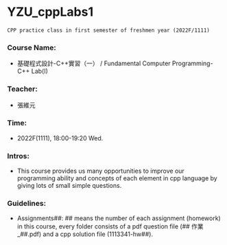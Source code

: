 # YZU_cppLabs1

```
CPP practice class in first semester of freshmen year (2022F/1111)
```

### Course Name: 
- 基礎程式設計-C++實習（一） / Fundamental Computer Programming- C++ Lab(I)

### Teacher: 
- 張維元

### Time: 
- 2022F(1111), 18:00-19:20 Wed.

### Intros:

- This course provides us many opportunities to improve our programming ability and concepts of each element in cpp language by giving lots of small simple questions.

### Guidelines:

- Assignments##: ## means the number of each assignment (homework) in this course, every folder consists of a pdf question file (## 作業_##.pdf) and a cpp solution file (1113341-hw##).
